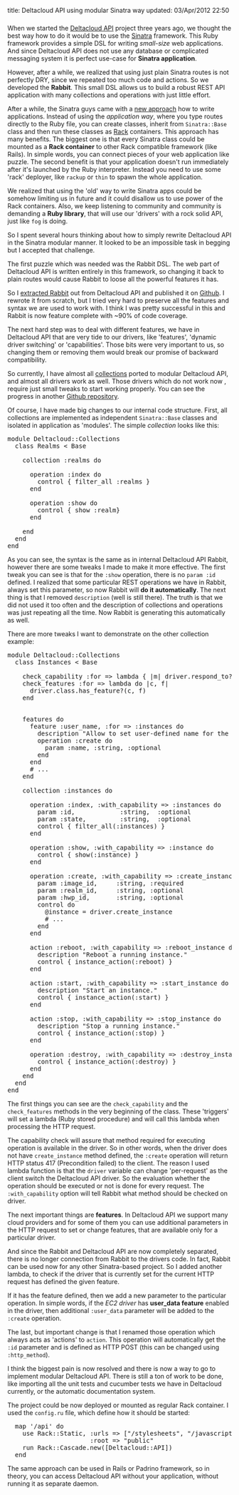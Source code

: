 title: Deltacloud API using modular Sinatra way
updated: 03/Apr/2012 22:50
###

When we started the [Deltacloud API](http://deltacloud.org) project three years
ago, we thought the best way how to do it would be to use the
[Sinatra](http://www.sinatrarb.org) framework. This Ruby framework provides a
simple DSL for writing *small-size* web applications. And since Deltacloud API
does not use any database or complicated messaging system it is perfect use-case
for **Sinatra application**.

However, after a while, we realized that using just plain Sinatra routes is not
perfectly DRY, since we
repeated too much code and actions. So we developed the **Rabbit**. This small DSL
allows us to build a robust REST API application with many collections and
operations with just little effort.

After a while, the Sinatra guys came with a [new
approach](http://www.sinatrarb.com/extensions.html) how to write applications.
Instead of using the *application way*, where you type routes directly to the
Ruby file, you can create classes, inherit from `Sinatra::Base` class and then
run these classes as [Rack](http://rack.rubyforge.org) containers.
This approach has many benefits. The biggest one is that every Sinatra class
could be mounted as a **Rack container** to other Rack compatible framework (like
Rails). In simple words, you can connect pieces of your web application like
puzzle. The second benefit is that your application doesn't run immediately
after it's launched by the Ruby interpreter. Instead you need to use some 'rack'
deployer, like `rackup` or `thin` to spawn the whole application.

We realized that using the 'old' way to write Sinatra apps could be somehow
limiting us in future and it could disallow us to use power of the Rack containers.
Also, we keep listening to community and community is demanding a **Ruby library**,
that will use our 'drivers' with a rock solid API, just like `fog` is doing.

So I spent several hours thinking about how to simply rewrite Deltacloud API in
the Sinatra modular manner. It looked to be an impossible task in begging but I
accepted that challenge.

The first puzzle which was needed was the Rabbit DSL. The web part of Deltacloud API
is written entirely in this framework, so changing it back to plain routes would
cause Rabbit to loose all the powerful features it has.

So I [extracted
Rabbit](http://mfojtik.im/creating-rest-based-api-with-sinatra-rabbit) out from
Deltacloud API and published it on
[Github](http://github.com/mfojtik/sinatra-rabbit). I rewrote it from scratch, but
I tried very hard to preserve all the features and syntax we are used to work
with. I think I was pretty successful in this and Rabbit is now feature complete
with ~90% of code coverage.

The next hard step was to deal with different features, we have in Deltacloud
API that are very tide to our drivers, like 'features', 'dynamic driver
switching' or 'capabilities'. Those bits were very important to us, so changing
them or removing them would break our promise of backward compatibility.

So currently, I have almost all
[collections](https://github.com/mfojtik/deltacloud-modular/tree/master/lib/deltacloud/collections)
ported to modular Deltacloud API, and almost all drivers work as well. Those
drivers which do not work now , require just small tweaks to start working
properly. You can see the progress in another [Github
repository](http://github.com/mfojtik/deltacloud-modular).

Of course, I have made big changes to our internal code structure. First, all
collections are implemented as independent `Sinatra::Base` classes and isolated
in application as 'modules'. The simple *collection* looks like this:

<pre class="sh_ruby">
module Deltacloud::Collections
  class Realms < Base

    collection :realms do

      operation :index do
        control { filter_all :realms }
      end

      operation :show do
        control { show :realm}
      end

    end
  end
end
</pre>

As you can see, the syntax is the same as in internal Deltacloud API Rabbit,
however there are some tweaks I made to make it more effective. The first tweak
you can see is that for the `:show` operation, there is no `param :id` defined.
I realized that some particular REST operations we have in Rabbit, always set
this parameter, so now Rabbit will **do it automatically**. The next thing is that I
removed `description` (well is still there). The truth is that we did not used it
too often and the description of collections and operations was just repeating
all the time. Now Rabbit is generating this automatically as well.

There are more tweaks I want to demonstrate on the other collection example:

<pre class="sh_ruby">
module Deltacloud::Collections
  class Instances < Base

    check_capability :for => lambda { |m| driver.respond_to? m }
    check_features :for => lambda do |c, f| 
      driver.class.has_feature?(c, f)
    end


    features do
      feature :user_name, :for => :instances do
        description "Allow to set user-defined name for the instance"
        operation :create do
          param :name, :string, :optional
        end
      end
      # ...
    end

    collection :instances do

      operation :index, :with_capability => :instances do
        param :id,            :string,  :optional
        param :state,         :string,  :optional
        control { filter_all(:instances) }
      end

      operation :show, :with_capability => :instance do
        control { show(:instance) }
      end

      operation :create, :with_capability => :create_instance do
        param :image_id,     :string, :required
        param :realm_id,     :string, :optional
        param :hwp_id,       :string, :optional
        control do
          @instance = driver.create_instance
          # ...
        end
      end

      action :reboot, :with_capability => :reboot_instance do
        description "Reboot a running instance."
        control { instance_action(:reboot) }
      end

      action :start, :with_capability => :start_instance do
        description "Start an instance."
        control { instance_action(:start) }
      end

      action :stop, :with_capability => :stop_instance do
        description "Stop a running instance."
        control { instance_action(:stop) }
      end

      operation :destroy, :with_capability => :destroy_instance do
        control { instance_action(:destroy) }
      end
    end
  end
end
</pre>

The first things you can see are the `check_capability` and the `check_features`
methods in the very beginning of the class. These 'triggers' will set a lambda
(Ruby stored procedure) and will call this lambda when processing the HTTP request.

The capability check will assure that method required for executing operation is
available in the driver. So in other words, when the driver does not have
`create_instance` method defined, the `:create` operation will return HTTP
status 417 (Precondition failed) to the client. The reason I used lambda function is
that the `driver` variable can change 'per-request' as the client switch the
Deltacloud API driver. So the evaluation whether the operation should be executed or
not is done for every request. The `:with_capability` option will tell Rabbit
what method should be checked on driver.

The next important things are **features**. In Deltacloud API we support many
cloud providers and for some of them you can use additional parameters in the HTTP
request to set or change features, that are available only for a particular
driver.

And since the Rabbit and Deltacloud API are now completely separated, there is
no longer connection from Rabbit to the drivers code. In fact, Rabbit can be used
now for any other Sinatra-based project. So I added another lambda, to check if the
driver that is currently set for the current HTTP request has defined the given feature.

If it has the feature defined, then we add a new parameter to the particular operation.
In simple words, if the *EC2 driver* has **user_data feature** enabled in the driver,
then additional `:user_data` parameter will be added to the `:create` operation.

The last, but important change is that I renamed those operation which always
acts as 'actions' to `action`. This operation will automatically get the `:id`
parameter and is defined as HTTP POST (this can be changed using `:http_method`).

I think the biggest pain is now resolved and there is now a way to go to implement
modular Deltacloud API. There is still a ton of work to be done, like importing
all the unit tests and cucumber tests we have in Deltacloud currently, or the automatic
documentation system.

The project could be now deployed or mounted as regular Rack container. I used
the `config.ru` file, which define how it should be started:

<pre class="sh_ruby">
  map '/api' do
    use Rack::Static, :urls => ["/stylesheets", "/javascripts"], 
                      :root => "public"
    run Rack::Cascade.new([Deltacloud::API])
  end
</pre>

The same approach can be used in Rails or Padrino framework, so in theory, you
can access Deltacloud API without your application, without running it as
separate daemon.

